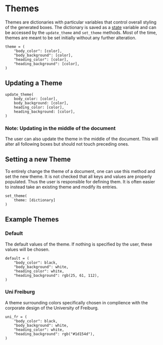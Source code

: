 # Themes
Themes are dictionaries with particular variables that control overall styling of the generated boxes.
The dictionary is saved as a [state](https://typst.app/docs/reference/meta/state/) variable and can be accessed by the `update_theme` and `set_theme` methods.
Most of the time, themes are meant to be set initially without any further alteration.
```typst
theme = (
    "body_color": [color],
    "body_background": [color],
    "heading_color": [color],
    "heading_background": [color],
)
```

## Updating a Theme
```typst
update_theme(
    body_color: [color],
    body_background: [color],
    heading_color: [color],
    heading_background: [color],
)
```

### Note: Updating in the middle of the document
The user can also update the theme in the middle of the document.
This will alter all following boxes but should not touch preceding ones.

## Setting a new Theme
To entirely change the theme of a document, one can use this method and set the new theme.
It is not checked that all keys and values are properly populated.
Thus the user is responsible for defining them.
It is often easier to instead take an existing theme and modify its entries.
```typst
set_theme(
    theme: [dictionary]
)
```

## Example Themes
### Default
The default values of the theme. If nothing is specified by the user, these values will be chosen.
```typst
default = (
    "body_color": black,
    "body_background": white,
    "heading_color": white,
    "heading_background": rgb(25, 61, 112),
)
```

### Uni Freiburg
A theme surrounding colors specifically chosen in complience with the corporate design of the University of Freiburg.
```typst
uni_fr = (
    "body_color": black,
    "body_background": white,
    "heading_color": white,
    "heading_background": rgb("#1d154d"),
)
```
